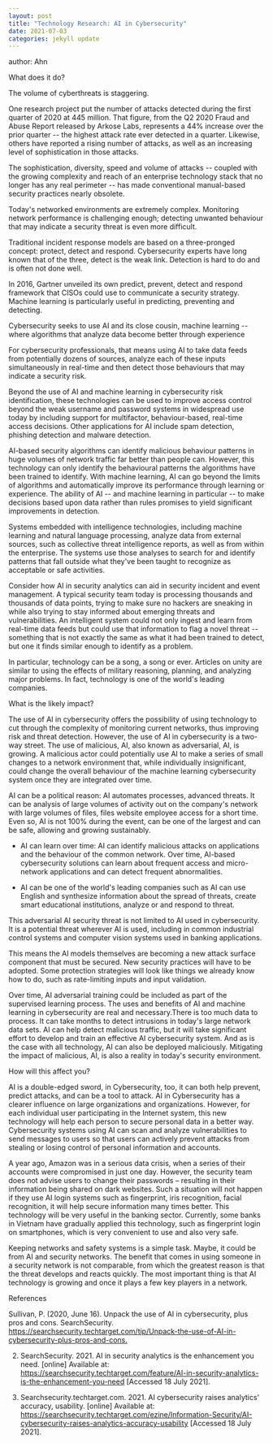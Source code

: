 ```yaml
---
layout: post
title: "Technology Research: AI in Cybersecurity"
date: 2021-07-03
categories: jekyll update
---
```

author: Ahn

What does it do?

The volume of cyberthreats is staggering.

One research project put the number of attacks detected during the first quarter of 2020 at 445 million. That figure, from the Q2 2020 Fraud and Abuse Report released by Arkose Labs, represents a 44% increase over the prior quarter -- the highest attack rate ever detected in a quarter. Likewise, others have reported a rising number of attacks, as well as an increasing level of sophistication in those attacks.

The sophistication, diversity, speed and volume of attacks -- coupled with the growing complexity and reach of an enterprise technology stack that no longer has any real perimeter -- has made conventional manual-based security practices nearly obsolete.

Today's networked environments are extremely complex. Monitoring network performance is challenging enough; detecting unwanted behaviour that may indicate a security threat is even more difficult.

Traditional incident response models are based on a three-pronged concept: protect, detect and respond. Cybersecurity experts have long known that of the three, detect is the weak link. Detection is hard to do and is often not done well.

In 2016, Gartner unveiled its own predict, prevent, detect and respond framework that CISOs could use to communicate a security strategy. Machine learning is particularly useful in predicting, preventing and detecting.

Cybersecurity seeks to use AI and its close cousin, machine learning -- where algorithms that analyze data become better through experience

For cybersecurity professionals, that means using AI to take data feeds from potentially dozens of sources, analyze each of these inputs simultaneously in real-time and then detect those behaviours that may indicate a security risk.

Beyond the use of AI and machine learning in cybersecurity risk identification, these technologies can be used to improve access control beyond the weak username and password systems in widespread use today by including support for multifactor, behaviour-based, real-time access decisions. Other applications for AI include spam detection, phishing detection and malware detection.

AI-based security algorithms can identify malicious behaviour patterns in huge volumes of network traffic far better than people can. However, this technology can only identify the behavioural patterns the algorithms have been trained to identify. With machine learning, AI can go beyond the limits of algorithms and automatically improve its performance through learning or experience. The ability of AI -- and machine learning in particular -- to make decisions based upon data rather than rules promises to yield significant improvements in detection.

Systems embedded with intelligence technologies, including machine learning and natural language processing, analyze data from external sources, such as collective threat intelligence reports, as well as from within the enterprise. The systems use those analyses to search for and identify patterns that fall outside what they've been taught to recognize as acceptable or safe activities.

Consider how AI in security analytics can aid in security incident and event management. A typical security team today is processing thousands and thousands of data points, trying to make sure no hackers are sneaking in while also trying to stay informed about emerging threats and vulnerabilities. An intelligent system could not only ingest and learn from real-time data feeds but could use that information to flag a novel threat -- something that is not exactly the same as what it had been trained to detect, but one it finds similar enough to identify as a problem.

In particular, technology can be a song, a song or ever. Articles on unity are similar to using the effects of military reasoning, planning, and analyzing major problems. In fact, technology is one of the world's leading companies.

What is the likely impact?

The use of AI in cybersecurity offers the possibility of using technology to cut through the complexity of monitoring current networks, thus improving risk and threat detection. However, the use of AI in cybersecurity is a two-way street. The use of malicious, AI, also known as adversarial, AI, is growing. A malicious actor could potentially use AI to make a series of small changes to a network environment that, while individually insignificant, could change the overall behaviour of the machine learning cybersecurity system once they are integrated over time.

AI can be a political reason: AI automates processes, advanced threats. It can be analysis of large volumes of activity out on the company's network with large volumes of files, files website employee access for a short time. Even so, AI is not 100% during the event, can be one of the largest and can be safe, allowing and growing sustainably.

- AI can learn over time: AI can identify malicious attacks on applications and the behaviour of the common network. Over time, AI-based cybersecurity solutions can learn about frequent access and micro-network applications and can detect frequent abnormalities.

- AI can be one of the world's leading companies such as AI can use English and synthesize information about the spread of threats, create smart educational institutions, analyze or and respond to threat.

This adversarial AI security threat is not limited to AI used in cybersecurity. It is a potential threat wherever AI is used, including in common industrial control systems and computer vision systems used in banking applications.

This means the AI models themselves are becoming a new attack surface component that must be secured. New security practices will have to be adopted. Some protection strategies will look like things we already know how to do, such as rate-limiting inputs and input validation.

Over time, AI adversarial training could be included as part of the supervised learning process. The uses and benefits of AI and machine learning in cybersecurity are real and necessary.There is too much data to process. It can take months to detect intrusions in today's large network data sets. AI can help detect malicious traffic, but it will take significant effort to develop and train an effective AI cybersecurity system. And as is the case with all technology, AI can also be deployed maliciously. Mitigating the impact of malicious, AI, is also a reality in today's security environment.

How will this affect you?

AI is a double-edged sword, in Cybersecurity, too, it can both help prevent, predict attacks, and can be a tool to attack. AI in Cybersecurity has a clearer influence on large organizations and organizations. However, for each individual user participating in the Internet system, this new technology will help each person to secure personal data in a better way. Cybersecurity systems using AI can scan and analyze vulnerabilities to send messages to users so that users can actively prevent attacks from stealing or losing control of personal information and accounts.

A year ago, Amazon was in a serious data crisis, when a series of their accounts were compromised in just one day. However, the security team does not advise users to change their passwords – resulting in their information being shared on dark websites. Such a situation will not happen if they use AI login systems such as fingerprint, iris recognition, facial recognition, it will help secure information many times better. This technology will be very useful in the banking sector. Currently, some banks in Vietnam have gradually applied this technology, such as fingerprint login on smartphones, which is very convenient to use and also very safe.

Keeping networks and safety systems is a simple task. Maybe, it could be from AI and security networks. The benefit that comes in using someone in a security network is not comparable, from which the greatest reason is that the threat develops and reacts quickly. The most important thing is that AI technology is growing and once it plays a few key players in a network.

References

Sullivan, P. (2020, June 16). Unpack the use of AI in cybersecurity, plus pros and cons. SearchSecurity. <https://searchsecurity.techtarget.com/tip/Unpack-the-use-of-AI-in-cybersecurity-plus-pros-and-cons.>     

2.    SearchSecurity. 2021. AI in security analytics is the enhancement you need. [online] Available at: <https://searchsecurity.techtarget.com/feature/AI-in-security-analytics-is-the-enhancement-you-need> [Accessed 18 July 2021].

3.   Searchsecurity.techtarget.com. 2021. AI cybersecurity raises analytics' accuracy, usability. [online] Available at: <https://searchsecurity.techtarget.com/ezine/Information-Security/AI-cybersecurity-raises-analytics-accuracy-usability> [Accessed 18 July 2021].
